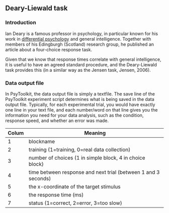 ## Deary-Liewald task

### Introduction

Ian Deary is a famous professor in psychology, in particular known for his work in [differential psychology](https://en.wikipedia.org/wiki/Differential_psychology) and general intelligence. Together with members of his Edingburgh (Scotland) research group, he published an article about a four-choice response task.

Given that we know that response times correlate with general intelligence, it is useful to have an agreed standard procedure, and the Deary-Liewald task provides this (in a similar way as the Jensen task, Jensen, 2006).

### Data output file

In PsyToolkit, the data output file is simply a textfile. The save line of the PsyToolkit experiment script determines what is being saved in the data output file. Typically, for each experimental trial, you would have exactly one line in your text file, and each number/word on that line gives you the information you need for your data analysis, such as the condition, response speed, and whether an error was made.

| Colum  | Meaning |
| ------------- | ------------- |
| 1  | blockname  |
| 2  | training (1=training, 0=real data collection)  |
| 3  | number of choices (1 in simple block, 4 in choice block)  |
| 4  | time between response and next trial (between 1 and 3 seconds)  |
| 5  | the x-coordinate of the target stimulus  |
| 6  | the response time (ms)  |
| 7  | status (1=correct, 2=error, 3=too slow)  | 